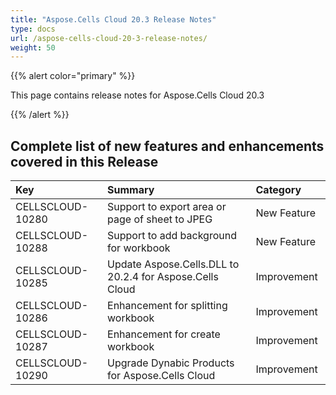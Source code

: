 ```yaml
---
title: "Aspose.Cells Cloud 20.3 Release Notes"
type: docs
url: /aspose-cells-cloud-20-3-release-notes/
weight: 50
---
```


{{% alert color="primary" %}} 

This page contains release notes for Aspose.Cells Cloud 20.3

{{% /alert %}} 
## **Complete list of new features and enhancements covered in this Release**

|**Key**|**Summary**|**Category**|
| :- | :- | :- |
|CELLSCLOUD-10280|Support to export area or page of sheet to JPEG|New Feature|
|CELLSCLOUD-10288|Support to add background for workbook|New Feature|
|CELLSCLOUD-10285|Update Aspose.Cells.DLL to 20.2.4 for Aspose.Cells Cloud|Improvement |
|CELLSCLOUD-10286|Enhancement for splitting workbook|Improvement|
|CELLSCLOUD-10287|Enhancement for create workbook|Improvement|
|CELLSCLOUD-10290|Upgrade Dynabic Products for Aspose.Cells Cloud|Improvement|

